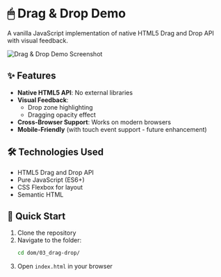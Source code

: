 # 🖱 Drag & Drop Demo

A vanilla JavaScript implementation of native HTML5 Drag and Drop API with visual feedback.

![Drag & Drop Demo Screenshot](./screenshot.png) <!-- Replace with your screenshot -->

## ✨ Features

- **Native HTML5 API**: No external libraries
- **Visual Feedback**:
  - Drop zone highlighting
  - Dragging opacity effect
- **Cross-Browser Support**: Works on modern browsers
- **Mobile-Friendly** (with touch event support - future enhancement)

## 🛠 Technologies Used

- HTML5 Drag and Drop API
- Pure JavaScript (ES6+)
- CSS Flexbox for layout
- Semantic HTML

## 🚀 Quick Start

1. Clone the repository
2. Navigate to the folder:
   ```bash
   cd dom/03_drag-drop/
   ```
3. Open `index.html` in your browser

